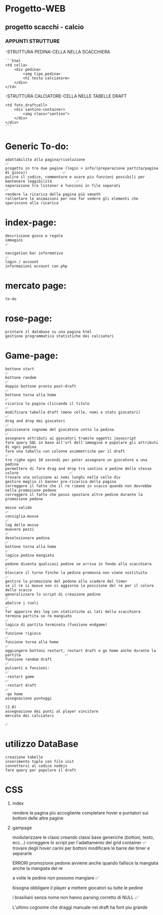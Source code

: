 # Progetto-WEB
## progetto scacchi - calcio

### APPUNTI STRUTTURE
-STRUTTURA PEDINA-CELLA NELLA SCACCHIERA

    ```html
    <td cella>
        <div pedina>
            <img tipo_pedina>
            <h1 testo calciatore>
        </div>
    </td>

-STRUTTURA CALCIATORE-CELLA NELLE TABELLE DRAFT

    <td foto_draftcell>
        <div santino-container>
            <img class="santino">
        </div>
    </div>
    ```
###




# Generic To-do:

    adattabilita alla pagina/risoluzione                                                            ✅
    progetto in tre due pagine (login + info/(preparazione partita/pagina di gioco))                ✅
    pulire il codice, commentare e usare piu funzioni possibili per mantenere leggibilità           ✅
    separazione tra listener e funzioni in file separati                                            ✅
    rendere la ricarica della pagina più smooth
    rallentare le animazioni per non far vedere gli elementi che spariscono alla ricarica

# index-page:

    descrizione gioco e regole
    immagini                                                                                        ✅
    
    navigation bar informativa                                                                      ✅
    login / account
    informazioni account con php

# mercato page:

    to-do
    
# rose-page:

    printare il database su una pagina html
    gestione programmatica statistiche dei calciatori


# Game-page:

    bottone start                                                                                   ✅
    bottone random                                                                                  ✅
    doppio bottone pronto post-draft                                                                ✅
    bottone torna alla home                                                                         ✅
    ricarica la pagina cliccando il titolo                                                          ✅
    modificare tabella draft (meno celle, nomi e stats giocatori)                                   ✅ 
    drag and drop dei giocatori                                                                     ✅
    posizionare cognome del giocatore sotto la pedina                                               ✅
    assegnare attributi ai giocatori tramite oggetti javascript
    fare query SQL in base all'url dell'immagine e popolare gli attributi di ogni pedina
    fare una tabella con colonne asimmetriche per il draft                                          ✅
    tre righe ogni 10 secondi per poter assegnare un giocatore a una pedina
    permettere di fare drag and drop tra santini e pedine dello stesso colore                       ✅
    trovare una soluzione ai nomi lunghi nelle celle div
    gestire meglio il banner pre-ricarica della pagina
    correggere il fatto che il re rimane in scacco quando non dovrebbe nella promozione pedone
    correggere il fatto che posso spostare altre pedine durante la promozione pedone

    mosse valide                                                                                    ✅
    consiglia-mosse                                                                                 ✅
    log delle mosse
    muovere pezzi                                                                                   ✅
    deselezionare pedina                                                                            ✅
    bottone torna alla home                                                                         ✅
    logica pedina mangiata                                                                          ✅
    pedone diventa qualsiasi pedine se arriva in fondo alla scacchiera                              ✅
    bloccare il turno finche la pedina promossa non viene sostituita                                ✅
    gestire la promozione del pedone allo scadere del timer
    se il re si muove non si aggiorna la posizione del re per il colore dello scacco
    generalizzare lo script di creazione pedine                                                     ✅
    abolire i ruoli                                                                                 ✅
    far apparire dei log con statistiche ai lati della scacchiera
    termina partita se re mangiato                                                                  ✅
    logica di partita terminata (funzione endgame)                                                  ✅
    funzione rigioca                                                                                ✅
    funzione torna alla home                                                                        ✅
    aggiungere bottoni restart, restart draft e go home anche durante la partita                    ✅
    funzione random draft                                                                           ✅
    pulsanti e funzioni:                                                                            ✅
    -restart game                                                                                   ✅
    -restart draft                                                                                  ✅
    -go home
    assegnazione punteggi

    (2.0)
    assegnazione dei punti al player vincitore
    mercato dei calciatori
                                                                                           ✅


# utilizzo DataBase
    creazione tabelle
    inserimento tuple con file init
    connettersi al codice nodejs
    fare query per popolare il draft
    
    
# CSS

1. index

    rendere la pagina più accogliente
    completare hover e puntatori sui bottoni delle altre pagine





2. gampage

    modularizzare le classi creando classi base generiche (bottoni, testo, ecc...)
    correggere lo script per l'adattamento del grid container                                       ✅
    trovare degli hover carini per bottoni
    modificare le barre dei timer e separarle

    ERRORI
    promozione pedone avviene anche quando fallisce la mangiata anche la mangiata del re

    a volte le pedine non possono mangiare                                                          ✅

    bisogna obbligare il player a mettere giocatori su tutte le pedine

    i brasiliani senza nome non hanno parsing corretto di NULL                                      ✅

    L'ultimo cognome che draggi manuale nel draft ha font piu grande

    


    